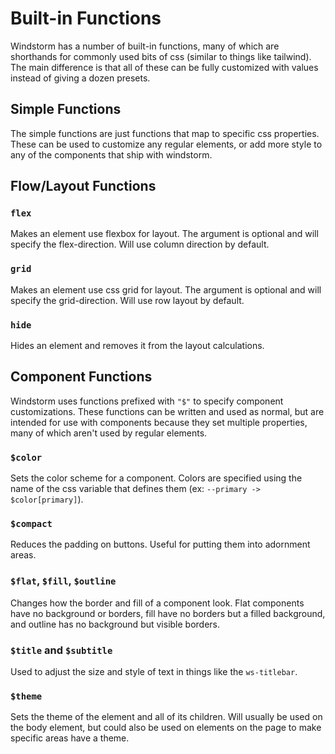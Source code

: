 # Built-in Functions
Windstorm has a number of built-in functions, many of which are shorthands for
commonly used bits of css (similar to things like tailwind). The main difference
is that all of these can be fully customized with values instead of giving a
dozen presets.

## Simple Functions
The simple functions are just functions that map to specific css properties.
These can be used to customize any regular elements, or add more style to any
of the components that ship with windstorm.

[funcs: simple.yml : funcs/simple.md]: ###

## Flow/Layout Functions

### `flex`
Makes an element use flexbox for layout. The argument is optional and will
specify the flex-direction. Will use column direction by default.

### `grid`
Makes an element use css grid for layout. The argument is optional and will
specify the grid-direction. Will use row layout by default.

### `hide`
Hides an element and removes it from the layout calculations.

## Component Functions
Windstorm uses functions prefixed with `"$"` to specify component
customizations. These functions can be written and used as normal, but are
intended for use with components because they set multiple properties, many of
which aren't used by regular elements.

### `$color`
Sets the color scheme for a component. Colors are specified using the name of
the css variable that defines them (ex: `--primary -> $color[primary]`).

### `$compact`
Reduces the padding on buttons. Useful for putting them into adornment areas.

### `$flat`, `$fill`, `$outline`
Changes how the border and fill of a component look. Flat components have no
background or borders, fill have no borders but a filled background, and outline
has no background but visible borders.

### `$title` and `$subtitle`
Used to adjust the size and style of text in things like the `ws-titlebar`.

### `$theme`
Sets the theme of the element and all of its children. Will usually be used on
the body element, but could also be used on elements on the page to make
specific areas have a theme.
